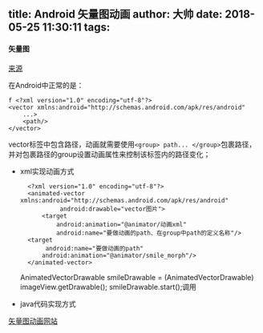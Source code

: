 title: Android 矢量图动画
author: 大帅
date: 2018-05-25 11:30:11
tags:
---
#### 矢量图
[来源](https://blog.csdn.net/zwlove5280/article/details/73442464)

在Android中正常的是：
		  
    f <?xml version="1.0" encoding="utf-8"?>
	<vector xmlns:android="http://schemas.android.com/apk/res/android"
   		...>
        <path/>
	</vector>
    
vector标签中包含路径，动画就需要使用``<group> path... </group>``包裹路径，并对包裹路径的group设置动画属性来控制该标签内的路径变化；
- xml实现动画方式
	
    	<?xml version="1.0" encoding="utf-8"?>
		<animated-vector xmlns:android="http://schemas.android.com/apk/res/android"
                 android:drawable="vector图片">
    		<target
        		android:animation="@animator/动画xml"
        		android:name="要做动画的path、在group中path的定义名称"/>
   	 	<target
      	 	 android:name="要做动画的path"
       	 	android:animation="@animator/smile_morph"/>
		</animated-vector>
    AnimatedVectorDrawable smileDrawable = (AnimatedVectorDrawable) imageView.getDrawable();
                smileDrawable.start();调用

- java代码实现方式


[矢量图动画网站](https://shapeshifter.design/)